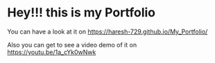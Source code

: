 # Hey!!! this is my Portfolio
You can have a look at it on https://haresh-729.github.io/My_Portfolio/

Also you can get to see a video demo of it on https://youtu.be/1a_cYk0wNwk
